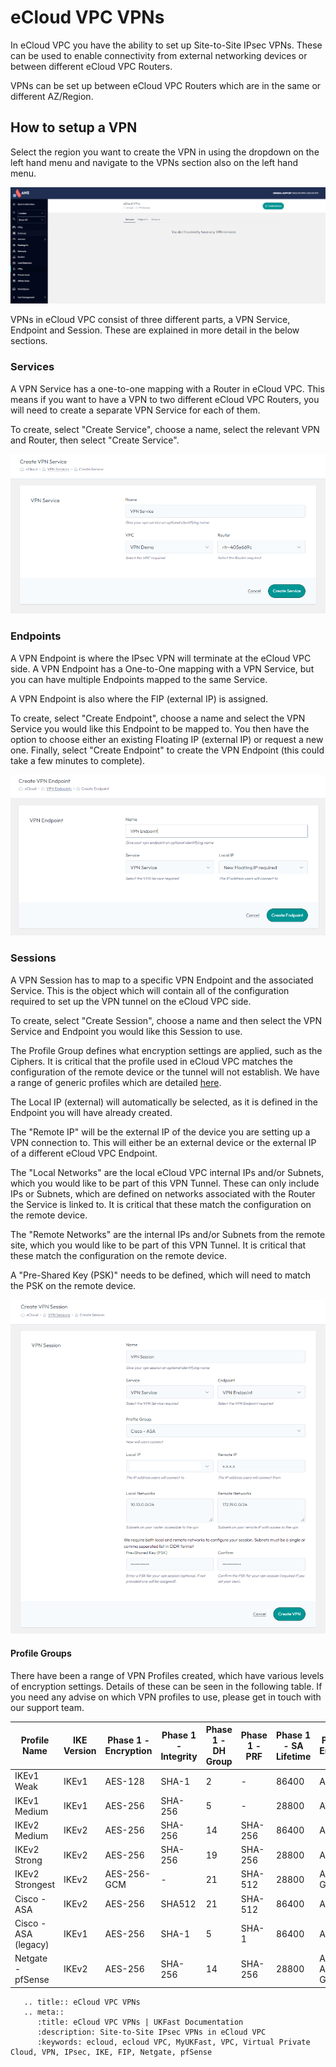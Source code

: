 # eCloud VPC VPNs

In eCloud VPC you have the ability to set up Site-to-Site IPsec VPNs. These can be used to enable connectivity from external networking devices or between different eCloud VPC Routers.

VPNs can be set up between eCloud VPC Routers which are in the same or different AZ/Region.


## How to setup a VPN

Select the region you want to create the VPN in using the dropdown on the left hand menu and navigate to the VPNs section also on the left hand menu.

![VPN View](files/vpn-vpnview.png)

VPNs in eCloud VPC consist of three different parts, a VPN Service, Endpoint and Session. These are explained in more detail in the below sections.

### Services

A VPN Service has a one-to-one mapping with a Router in eCloud VPC. This means if you want to have a VPN to two different eCloud VPC Routers, you will need to create a separate VPN Service for each of them.

To create, select "Create Service", choose a name, select the relevant VPN and Router, then select "Create Service".

![VPN Service](files/vpn-vpnservice.png)

### Endpoints

A VPN Endpoint is where the IPsec VPN will terminate at the eCloud VPC side. A VPN Endpoint has a One-to-One mapping with a VPN Service, but you can have multiple Endpoints mapped to the same Service.

A VPN Endpoint is also where the FIP (external IP) is assigned.

To create, select "Create Endpoint", choose a name and select the VPN Service you would like this Endpoint to be mapped to. You then have the option to choose either an existing Floating IP (external IP) or request a new one. Finally, select "Create Endpoint" to create the VPN Endpoint (this could take a few minutes to complete).

![VPN Endpoint](files/vpn-vpnendpoint.png)

### Sessions

A VPN Session has to map to a specific VPN Endpoint and the associated Service. This is the object which will contain all of the configuration required to set up the VPN tunnel on the eCloud VPC side.

To create, select "Create Session", choose a name and then select the VPN Service and Endpoint you would like this Session to use.

The Profile Group defines what encryption settings are applied, such as the Ciphers. It is critical that the profile used in eCloud VPC matches the configuration of the remote device or the tunnel will not establish. We have a range of generic profiles which are detailed [here](vpn.md#profile-groups).

The Local IP (external) will automatically be selected, as it is defined in the Endpoint you will have already created.

The "Remote IP" will be the external IP of the device you are setting up a VPN connection to. This will either be an external device or the external IP of a different eCloud VPC Endpoint.

The "Local Networks" are the local eCloud VPC internal IPs and/or Subnets, which you would like to be part of this VPN Tunnel. These can only include IPs or Subnets, which are defined on networks associated with the Router the Service is linked to. It is critical that these match the configuration on the remote device.

The "Remote Networks" are the internal IPs and/or Subnets from the remote site, which you would like to be part of this VPN Tunnel. It is critical that these match the configuration on the remote device.

A "Pre-Shared Key (PSK)" needs to be defined, which will need to match the PSK on the remote device.

![VPN Session](files/vpn-session.png)


#### Profile Groups

There have been a range of VPN Profiles created, which have various levels of encryption settings. Details of these can be seen in the following table. If you need any advise on which VPN profiles to use, please get in touch with our support team.

| Profile Name        | IKE Version | Phase 1 - Encryption | Phase 1 - Integrity | Phase 1 - DH Group | Phase 1 - PRF | Phase 1 - SA Lifetime | Phase 2 - Encryption | Phase 2 - Integrity | Phase 2 - SA Lifetime | Phase 2 - PFS |
|---------------------|-------------|----------------------|---------------------|--------------------|---------------|-----------------------|----------------------|---------------------|-----------------------|---------------|
| IKEv1 Weak          | IKEv1       | AES-128              | SHA-1               | 2                  | -             | 86400                 | AES-128              | SHA-1               | 28800                 | No            |
| IKEv1 Medium        | IKEv1       | AES-256              | SHA-256             | 5                  | -             | 28800                 | AES-256              | SHA-1               | 3600                  | 5             |
| IKEv2 Medium        | IKEv2       | AES-256              | SHA-256             | 14                 | SHA-256       | 86400                 | AES-256              | SHA-256             | 28800                 | 14            |
| IKEv2 Strong        | IKEv2       | AES-256              | SHA-256             | 19                 | SHA-256       | 28800                 | AES-256              | SHA-256             | 3600                  | 19            |
| IKEv2 Strongest     | IKEv2       | AES-256-GCM          | -                   | 21                 | SHA-512       | 28800                 | AES-256-GCM          | -                   | 3600                  | 21            |
| Cisco - ASA         | IKEv2       | AES-256              | SHA512              | 21                 | SHA-512       | 86400                 | AES-256              | SHA-512             | 28800                 | 21            |
| Cisco - ASA (legacy)| IKEv1       | AES-256              | SHA-1               | 5                  | SHA-1         | 86400                 | AES-256              | SHA-1               | 28800                 | 5             |
| Netgate - pfSense   | IKEv2       | AES-256              | SHA-256             | 14                 | SHA-256       | 28800                 | AES-128, AES-128-GCM | SHA-256             | 3600                  | 14            |



```eval_rst
   .. title:: eCloud VPC VPNs
   .. meta::
      :title: eCloud VPC VPNs | UKFast Documentation
      :description: Site-to-Site IPsec VPNs in eCloud VPC
      :keywords: ecloud, ecloud VPC, MyUKFast, VPC, Virtual Private Cloud, VPN, IPsec, IKE, FIP, Netgate, pfSense
```
